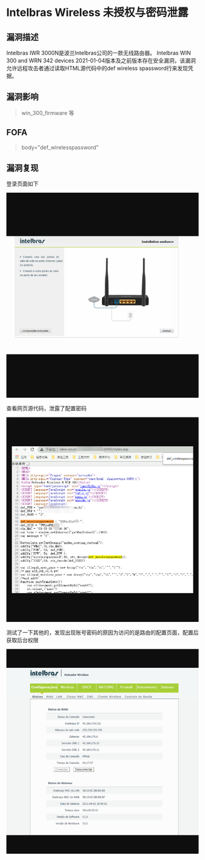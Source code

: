 # Intelbras Wireless 未授权与密码泄露

## 漏洞描述

Intelbras IWR 3000N是波兰Intelbras公司的一款无线路由器。 Intelbras WIN 300 and WRN 342 devices 2021-01-04版本及之前版本存在安全漏洞，该漏洞允许远程攻击者通过读取HTML源代码中的def wireless spassword行来发现凭据。

## 漏洞影响

> win_300_firmware 等

## FOFA

> body="def_wirelesspassword"

## 漏洞复现

登录页面如下

![in-2](resource/Intelbras-Wireless/in-2.png)

查看网页源代码，泄露了配置密码

![in-1](resource/Intelbras-Wireless/in-1.png)

测试了一下其他的，发现出现账号密码的原因为访问的是路由的配置页面，配置后获取后台权限

![in-3](resource/Intelbras-Wireless/in-3.png)